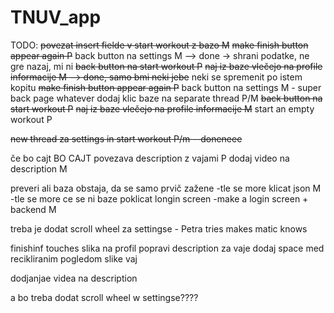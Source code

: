 # TNUV_app


TODO:
~~povezat insert fielde v start workout z bazo M~~
~~make finish button appear again P~~
back button na settings M  --> done -> shrani podatke, ne gre nazaj, mi ni
~~back button na start workout P~~
~~naj iz baze vlečejo na profile informacije M  --> done, samo bmi neki jebe~~ neki se spremenit po istem kopitu
~~make finish button appear again P~~
back button na settings M - super back page whatever
dodaj klic baze na separate thread P/M
~~back button na start workout P~~
~~naj iz baze vlečejo na profile informacije M~~
start an empty workout P

~~new thread za settings in start workout P/m --doneneee~~


če bo cajt
BO CAJT
povezava description z vajami P
dodaj video na description M


preveri ali baza obstaja, da se samo prvič zažene 
    -tle se more klicat json M
    -tle se more ce se ni baze poklicat longin screen 
        -make a login screen + backend M 

treba je dodat scroll wheel za settingse - Petra tries makes matic knows 



finishinf touches
slika na profil
popravi description za vaje
dodaj space med recikliranim pogledom
slike vaj

dodjanjae videa na description



a bo treba dodat scroll wheel w settingse????
